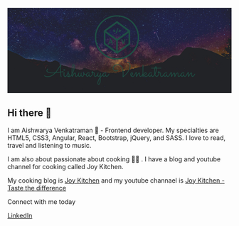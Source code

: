 ![Aishwarya Venkatraman](https://raw.githubusercontent.com/Aishwarya-Venkatraman/Aishwarya-Venkatraman/main/github_cover.png)

## Hi there 👋

I am Aishwarya Venkatraman :woman_dancing: - Frontend developer. My specialties are HTML5, CSS3, Angular, React, Bootstrap, jQuery, and SASS. I love to read, travel and listening to music.

I am also about passionate about cooking :woman_cook: . I have a blog and youtube channel for cooking called Joy Kitchen.

My cooking blog is [Joy Kitchen](http://joykitchen.in/) and my youtube channael is [Joy Kitchen - Taste the difference](https://www.youtube.com/channel/UCk9f88yZfQmmN3oUGDeH6zg)

Connect with me today

[LinkedIn](https://www.linkedin.com/in/developer-aishwarya-venkatraman)
